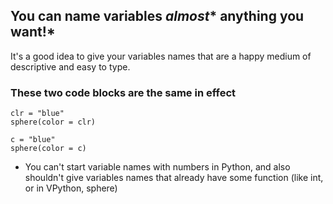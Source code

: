## You can name variables *almost** anything you want!*

It's a good idea to give your variables names that are a happy medium of descriptive and easy to type.

### These two code blocks are the same in effect

```
clr = "blue"
sphere(color = clr)
```

```
c = "blue"
sphere(color = c)
```
* You can't start variable names with numbers in Python, and also shouldn't give variables names that already have some function (like int, or in VPython, sphere)

